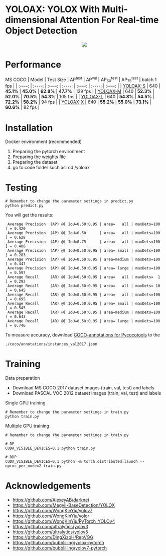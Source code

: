 # YOLOAX: YOLOX With Multi-dimensional Attention For Real-time Object Detection
<div align=center><img src="https://github.com/KejianXu/yoloax/blob/main/paper/map.svg"></div>

# Performance
MS COCO
| Model | Test Size |   AP<sup>test</sup> | AP<sup>val</sup> | AP<sub>50</sub><sup>test</sup> | AP<sub>75</sub><sup>test</sup> | batch 1 fps |
| :----: | :----: | :----: | :----: | :----: | :----: | :----: |
| <a name = "ref1" href="https://github.com/KejianXu/yoloax/releases/tag/V1.0/yoloax_s.pth">YOLOAX-S</a>  | 640 | **45.1%** | **45.0%**	| **62.8%** |	**47.7%** | 129 fps |
| <a name = "ref2" href="https://github.com/KejianXu/yoloax/releases/tag/V1.0/yoloax_m.pth">YOLOAX-M</a>  | 640 | **52.3%** | **52.0%**	| **70.5%**	| **54.3%** | 105 fps  |
| <a name = "ref3" href="https://github.com/KejianXu/yoloax/releases/tag/V1.0/yoloax_l.pth">YOLOAX-L</a>  | 640 | **54.8%** | **54.5%** |	**72.2%** |	**58.2%** | 94 fps  |
| <a name = "ref4" href="https://github.com/KejianXu/yoloax/releases/tag/V1.0/yoloax_x.pth">YOLOAX-X</a>  | 640 | **55.2%** | **55.0%** |	**73.1%** |	**60.6%** | 82 fps  |

# Installation
Docker environment (recommended)

1. Preparing the pytorch environment
2. Preparing the weights file
3. Preparing the dataset
4. go to code folder such as: cd /yoloax

# Testing
```
# Remember to change the parameter settings in predict.py
python predict.py
```
You will get the results:
```
 Average Precision  (AP) @[ IoU=0.50:0.95 | area=   all | maxDets=100 ] = 0.420
 Average Precision  (AP) @[ IoU=0.50      | area=   all | maxDets=100 ] = 0.628
 Average Precision  (AP) @[ IoU=0.75      | area=   all | maxDets=100 ] = 0.486
 Average Precision  (AP) @[ IoU=0.50:0.95 | area= small | maxDets=100 ] = 0.283
 Average Precision  (AP) @[ IoU=0.50:0.95 | area=medium | maxDets=100 ] = 0.447
 Average Precision  (AP) @[ IoU=0.50:0.95 | area= large | maxDets=100 ] = 0.597
 Average Recall     (AR) @[ IoU=0.50:0.95 | area=   all | maxDets=  1 ] = 0.292
 Average Recall     (AR) @[ IoU=0.50:0.95 | area=   all | maxDets= 10 ] = 0.645
 Average Recall     (AR) @[ IoU=0.50:0.95 | area=   all | maxDets=100 ] = 0.695
 Average Recall     (AR) @[ IoU=0.50:0.95 | area= small | maxDets=100 ] = 0.545
 Average Recall     (AR) @[ IoU=0.50:0.95 | area=medium | maxDets=100 ] = 0.643
 Average Recall     (AR) @[ IoU=0.50:0.95 | area= large | maxDets=100 ] = 0.746
```

To measure accuracy, download <a name = "ref" href="">COCO-annotations for Pycocotools</a> to the
```
./coco/annotations/instances_val2017.json
```
# Training
Data preparation
+ Download MS COCO 2017 dataset images (train, val, test) and labels
+ Download PASCAL VOC 2012 dataset images (train, val, test) and labels

Single GPU training
```
# Remember to change the parameter settings in train.py
python train.py
```

Multiple GPU training
```
# Remember to change the parameter settings in train.py

# DP
CUDA_VISIBLE_DEVICES=0,1 python train.py

# DDP
CUDA_VISIBLE_DEVICES=0,1 python -m torch.distributed.launch --nproc_per_node=2 train.py
```
# Acknowledgements
+ <a name = "ref1" href="https://github.com/AlexeyAB/darknet">https://github.com/AlexeyAB/darknet</a>
+ <a name = "ref2" href="https://github.com/Megvii-BaseDetection/YOLOX">https://github.com/Megvii-BaseDetection/YOLOX</a>
+ <a name = "ref3" href="https://github.com/WongKinYiu/yolov7">https://github.com/WongKinYiu/yolov7</a>
+ <a name = "ref4" href="https://github.com/WongKinYiu/yolor">https://github.com/WongKinYiu/yolor</a>
+ <a name = "ref5" href="https://github.com/WongKinYiu/PyTorch_YOLOv4">https://github.com/WongKinYiu/PyTorch_YOLOv4</a>
+ <a name = "ref6" href="https://github.com/ultralytics/yolov3">https://github.com/ultralytics/yolov3</a>
+ <a name = "ref7" href="https://github.com/ultralytics/yolov5">https://github.com/ultralytics/yolov5</a>
+ <a name = "ref8" href="https://github.com/DingXiaoH/RepVGG">https://github.com/DingXiaoH/RepVGG</a>
+ <a name = "ref9" href="https://github.com/bubbliiiing/yolox-pytorch">https://github.com/bubbliiiing/yolox-pytorch</a>
+ <a name = "ref10" href="https://github.com/bubbliiiing/yolov7-pytorch">https://github.com/bubbliiiing/yolov7-pytorch</a>





